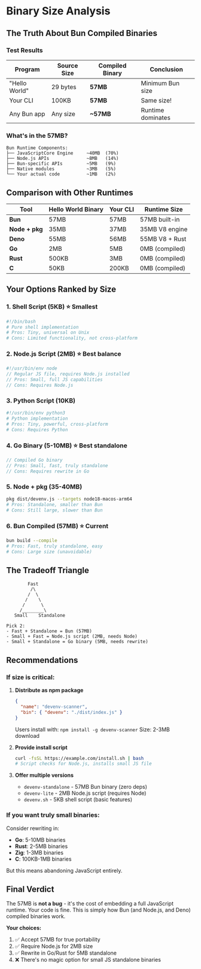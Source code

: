 # Binary Size Analysis

## The Truth About Bun Compiled Binaries

### Test Results

| Program | Source Size | Compiled Binary | Conclusion |
|---------|------------|-----------------|------------|
| "Hello World" | 29 bytes | **57MB** | Minimum Bun size |
| Your CLI | 100KB | **57MB** | Same size! |
| Any Bun app | Any size | **~57MB** | Runtime dominates |

### What's in the 57MB?

```
Bun Runtime Components:
├── JavaScriptCore Engine     ~40MB  (70%)
├── Node.js APIs              ~8MB   (14%)
├── Bun-specific APIs         ~5MB   (9%)
├── Native modules            ~3MB   (5%)
└── Your actual code          ~1MB   (2%)
```

## Comparison with Other Runtimes

| Tool | Hello World Binary | Your CLI | Runtime Size |
|------|-------------------|----------|--------------|
| **Bun** | 57MB | 57MB | 57MB built-in |
| **Node + pkg** | 35MB | 37MB | 35MB V8 engine |
| **Deno** | 55MB | 56MB | 55MB V8 + Rust |
| **Go** | 2MB | 5MB | 0MB (compiled) |
| **Rust** | 500KB | 3MB | 0MB (compiled) |
| **C** | 50KB | 200KB | 0MB (compiled) |

## Your Options Ranked by Size

### 1. Shell Script (5KB) ⭐ Smallest
```bash
#!/bin/bash
# Pure shell implementation
# Pros: Tiny, universal on Unix
# Cons: Limited functionality, not cross-platform
```

### 2. Node.js Script (2MB) ⭐ Best balance
```javascript
#!/usr/bin/env node
// Regular JS file, requires Node.js installed
// Pros: Small, full JS capabilities
// Cons: Requires Node.js
```

### 3. Python Script (10KB)
```python
#!/usr/bin/env python3
# Python implementation
# Pros: Tiny, powerful, cross-platform
# Cons: Requires Python
```

### 4. Go Binary (5-10MB) ⭐ Best standalone
```go
// Compiled Go binary
// Pros: Small, fast, truly standalone
// Cons: Requires rewrite in Go
```

### 5. Node + pkg (35-40MB)
```bash
pkg dist/devenv.js --targets node18-macos-arm64
# Pros: Standalone, smaller than Bun
# Cons: Still large, slower than Bun
```

### 6. Bun Compiled (57MB) ⭐ Current
```bash
bun build --compile
# Pros: Fast, truly standalone, easy
# Cons: Large size (unavoidable)
```

## The Tradeoff Triangle

```
        Fast
         /\
        /  \
       /    \
      /      \
     /________\
   Small    Standalone

Pick 2:
- Fast + Standalone = Bun (57MB)
- Small + Fast = Node.js script (2MB, needs Node)
- Small + Standalone = Go binary (5MB, needs rewrite)
```

## Recommendations

### If size is critical:

1. **Distribute as npm package**
   ```json
   {
     "name": "devenv-scanner",
     "bin": { "devenv": "./dist/index.js" }
   }
   ```
   Users install with: `npm install -g devenv-scanner`
   Size: 2-3MB download

2. **Provide install script**
   ```bash
   curl -fsSL https://example.com/install.sh | bash
   # Script checks for Node.js, installs small JS file
   ```

3. **Offer multiple versions**
   - `devenv-standalone` - 57MB Bun binary (zero deps)
   - `devenv-lite` - 2MB Node.js script (requires Node)
   - `devenv.sh` - 5KB shell script (basic features)

### If you want truly small binaries:

Consider rewriting in:
- **Go**: 5-10MB binaries
- **Rust**: 2-5MB binaries  
- **Zig**: 1-3MB binaries
- **C**: 100KB-1MB binaries

But this means abandoning JavaScript entirely.

## Final Verdict

The 57MB is **not a bug** - it's the cost of embedding a full JavaScript runtime. Your code is fine. This is simply how Bun (and Node.js, and Deno) compiled binaries work.

**Your choices:**
1. ✅ Accept 57MB for true portability
2. ✅ Require Node.js for 2MB size
3. ✅ Rewrite in Go/Rust for 5MB standalone
4. ❌ There's no magic option for small JS standalone binaries